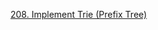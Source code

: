 [208. Implement Trie (Prefix Tree)](https://leetcode.com/problems/implement-trie-prefix-tree/description/?envType=study-plan-v2&envId=leetcode-75)